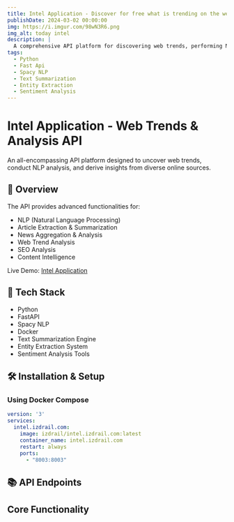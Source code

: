```yaml
---
title: Intel Application - Discover for free what is trending on the web, media, and more.
publishDate: 2024-03-02 00:00:00
img: https://i.imgur.com/98wN3R6.png
img_alt: today intel
description: |
  A comprehensive API platform for discovering web trends, performing NLP analysis, and extracting insights from various online sources.
tags:
  - Python
  - Fast Api
  - Spacy NLP
  - Text Summarization
  - Entity Extraction
  - Sentiment Analysis
---
```

# Intel Application - Web Trends & Analysis API

An all-encompassing API platform designed to uncover web trends, conduct NLP analysis, and derive insights from diverse online sources.

## 🎯 Overview

The API provides advanced functionalities for:
- NLP (Natural Language Processing)
- Article Extraction & Summarization
- News Aggregation & Analysis
- Web Trend Analysis
- SEO Analysis
- Content Intelligence

Live Demo: [Intel Application](https://izdrail.com)

## 🚀 Tech Stack

- Python
- FastAPI
- Spacy NLP
- Docker
- Text Summarization Engine
- Entity Extraction System
- Sentiment Analysis Tools

## 🛠️ Installation & Setup

### Using Docker Compose

```yaml
version: '3'
services:
  intel.izdrail.com:
    image: izdrail/intel.izdrail.com:latest
    container_name: intel.izdrail.com
    restart: always
    ports:
      - "8003:8003"
```

## 📚 API Endpoints

## Core Functionality
